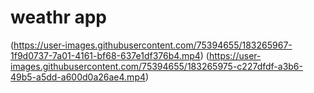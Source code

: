 # weathr app

(https://user-images.githubusercontent.com/75394655/183265967-1f9d0737-7a01-4161-bf68-637e1df376b4.mp4)
(https://user-images.githubusercontent.com/75394655/183265975-c227dfdf-a3b6-49b5-a5dd-a600d0a26ae4.mp4)
